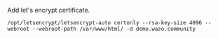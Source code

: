 Add let's encrypt certificate.

    /opt/letsencrypt/letsencrypt-auto certonly --rsa-key-size 4096 --webroot --webroot-path /var/www/html/ -d demo.wazo.community
